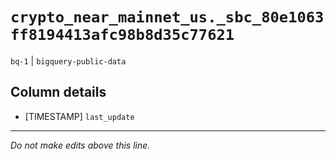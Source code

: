 # `crypto_near_mainnet_us._sbc_80e1063ff8194413afc98b8d35c77621`
`bq-1` | `bigquery-public-data`

## Column details
* [TIMESTAMP] `last_update`

-------------------------------------------------------------------------------
*Do not make edits above this line.*
